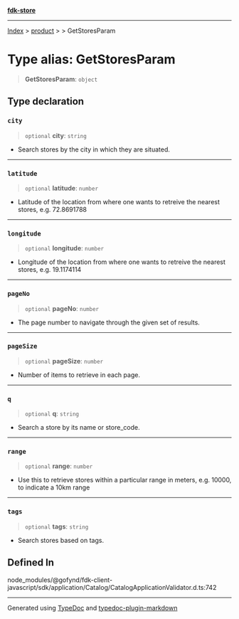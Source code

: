[**fdk-store**](../../../README.md)
***

[Index](../../../API.md) > [product](../../README.md) > [<internal>](../README.md) > GetStoresParam

# Type alias: GetStoresParam

> **GetStoresParam**: `object`

## Type declaration

### `city`

> `optional` **city**: `string`

- Search stores by the city in which they are situated.

***

### `latitude`

> `optional` **latitude**: `number`

- Latitude of the location from where one wants
to retreive the nearest stores, e.g. 72.8691788

***

### `longitude`

> `optional` **longitude**: `number`

- Longitude of the location from where one
wants to retreive the nearest stores, e.g. 19.1174114

***

### `pageNo`

> `optional` **pageNo**: `number`

- The page number to navigate through the given
set of results.

***

### `pageSize`

> `optional` **pageSize**: `number`

- Number of items to retrieve in each page.

***

### `q`

> `optional` **q**: `string`

- Search a store by its name or store_code.

***

### `range`

> `optional` **range**: `number`

- Use this to retrieve stores within a particular
range in meters, e.g. 10000, to indicate a 10km range

***

### `tags`

> `optional` **tags**: `string`

- Search stores based on tags.

## Defined In

node\_modules/@gofynd/fdk-client-javascript/sdk/application/Catalog/CatalogApplicationValidator.d.ts:742

***
Generated using [TypeDoc](https://typedoc.org/) and [typedoc-plugin-markdown](https://www.npmjs.com/package/typedoc-plugin-markdown)
